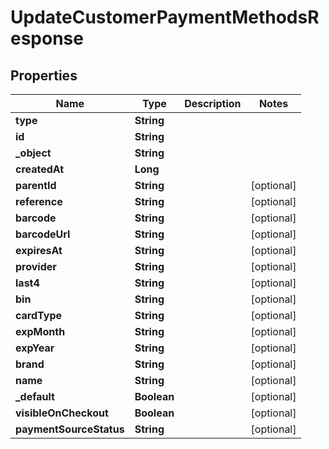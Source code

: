 

# UpdateCustomerPaymentMethodsResponse

## Properties

Name | Type | Description | Notes
------------ | ------------- | ------------- | -------------
**type** | **String** |  | 
**id** | **String** |  | 
**_object** | **String** |  | 
**createdAt** | **Long** |  | 
**parentId** | **String** |  |  [optional]
**reference** | **String** |  |  [optional]
**barcode** | **String** |  |  [optional]
**barcodeUrl** | **String** |  |  [optional]
**expiresAt** | **String** |  |  [optional]
**provider** | **String** |  |  [optional]
**last4** | **String** |  |  [optional]
**bin** | **String** |  |  [optional]
**cardType** | **String** |  |  [optional]
**expMonth** | **String** |  |  [optional]
**expYear** | **String** |  |  [optional]
**brand** | **String** |  |  [optional]
**name** | **String** |  |  [optional]
**_default** | **Boolean** |  |  [optional]
**visibleOnCheckout** | **Boolean** |  |  [optional]
**paymentSourceStatus** | **String** |  |  [optional]




